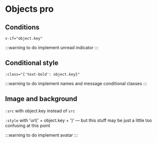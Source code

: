 # Objects pro

## Conditions

`v-if="object.key"`

:::warning to do
implement unread indicator
:::

## Conditional style

`:class="{'text-bold': object.key}"`

:::warning to do
implement names and message conditional classes
:::

## Image and background

`:src` with object.key instead of `src`

`:style` with 'url(' + object.key + ')' — but this stuff may be just a little too confusing at this point

:::warning to do
implement avatar
:::